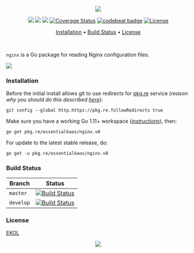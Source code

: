 <p align="center"><a href="#readme"><img src="https://gh.kaos.st/go-nginx.svg"/></a></p>

<p align="center">
  <a href="https://godoc.org/pkg.re/essentialkaos/nginx.v0"><img src="https://godoc.org/pkg.re/essentialkaos/nginx.v0?status.svg"></a>
  <a href="https://goreportcard.com/report/github.com/essentialkaos/nginx"><img src="https://goreportcard.com/badge/github.com/essentialkaos/nginx"></a>
  <a href="https://travis-ci.org/essentialkaos/nginx"><img src="https://travis-ci.org/essentialkaos/nginx.svg"></a>
  <a href="https://coveralls.io/github/essentialkaos/nginx?branch=master"><img src="https://coveralls.io/repos/github/essentialkaos/nginx/badge.svg?branch=master" alt="Coverage Status" /></a>
  <a href="https://codebeat.co/projects/github-com-essentialkaos-nginx-master"><img alt="codebeat badge" src="https://codebeat.co/badges/2cd5874b-a9ce-4b8d-a81d-761c69488f09" /></a>
  <a href="https://essentialkaos.com/ekol"><img src="https://gh.kaos.st/ekol.svg" alt="License" />
</p>

<p align="center"><a href="#installation">Installation</a> • <a href="#build-status">Build Status</a> • <a href="#license">License</a></p>

<br/>

`nginx` is a Go package for reading Nginx configuration files.

<a href="#readme"><img src="https://gh.kaos.st/beta-alert.svg"/></a>

### Installation

Before the initial install allows git to use redirects for [pkg.re](https://github.com/essentialkaos/pkgre) service (_reason why you should do this described [here](https://github.com/essentialkaos/pkgre#git-support)_):

```
git config --global http.https://pkg.re.followRedirects true
```

Make sure you have a working Go 1.11+ workspace (_[instructions](https://golang.org/doc/install)_), then:

```
go get pkg.re/essentialkaos/nginx.v0
```

For update to the latest stable release, do:

```
go get -u pkg.re/essentialkaos/nginx.v0
```

### Build Status

| Branch | Status |
|--------|--------|
| `master` | [![Build Status](https://travis-ci.org/essentialkaos/nginx.svg?branch=master)](https://travis-ci.org/essentialkaos/nginx) |
| `develop` | [![Build Status](https://travis-ci.org/essentialkaos/nginx.svg?branch=develop)](https://travis-ci.org/essentialkaos/nginx) |

### License

[EKOL](https://essentialkaos.com/ekol)

<p align="center"><a href="https://essentialkaos.com"><img src="https://gh.kaos.st/ekgh.svg"/></a></p>
